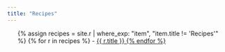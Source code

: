 ```yaml
---
title: "Recipes"
---
```


<ul class="index">
{% assign recipes = site.r | where_exp: "item", "item.title != 'Recipes'" %}
{% for r in recipes %}
- <a href="{{ r.url }}">{{ r.title }}
{% endfor %}
</ul>
